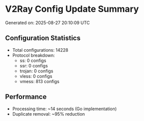 # V2Ray Config Update Summary
Generated on: 2025-08-27 20:10:09 UTC

## Configuration Statistics
- Total configurations: 14228
- Protocol breakdown:
  - ss: 0 configs
  - ssr: 0 configs
  - trojan: 0 configs
  - vless: 0 configs
  - vmess: 813 configs

## Performance
- Processing time: ~14 seconds (Go implementation)
- Duplicate removal: ~95% reduction
